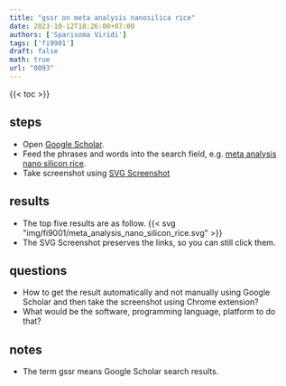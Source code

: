 ```yaml
---
title: "gssr on meta analysis nanosilica rice"
date: 2023-10-12T18:26:00+07:00
authors: ['Sparisoma Viridi']
tags: ['fi9901']
draft: false
math: true
url: "0093"
---
```

{{< toc >}}


## steps
+ Open [Google Scholar](https://scholar.google.com/).
+ Feed the phrases and words into the search field, e.g. [meta analysis nano silicon rice](https://scholar.google.com/scholar?q=meta+analysis+nano+silicon+rice).
+ Take screenshot using [SVG Screenshot](https://chrome.google.com/webstore/detail/svg-screenshot/nfakpcpmhhilkdpphcjgnokknpbpdllg)


## results
+ The top five results are as follow.
  {{< svg "img/fi9001/meta_analysis_nano_silicon_rice.svg" >}}
+ The SVG Screenshot preserves the links, so you can still click them.


## questions
+ How to get the result automatically and not manually using Google Scholar and then take the screenshot using Chrome extension?
+ What would be the software, programming language, platform to do that?


## notes
+ The term gssr means Google Scholar search results.